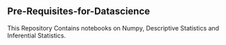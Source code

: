 ## Pre-Requisites-for-Datascience
This Repository Contains notebooks on Numpy, Descriptive Statistics and Inferential Statistics.
